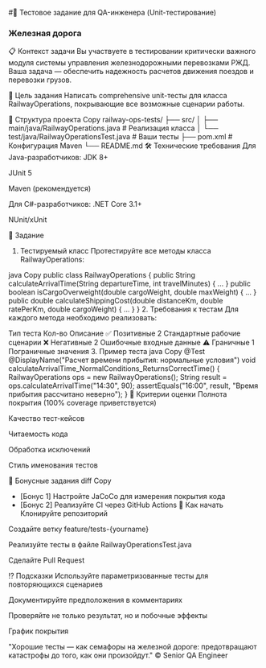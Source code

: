 #🚂 Тестовое задание для QA-инженера (Unit-тестирование)

### Железная дорога

📋 Контекст задачи
Вы участвуете в тестировании критически важного модуля системы управления железнодорожными перевозками РЖД. Ваша задача — обеспечить надежность расчетов движения поездов и перевозки грузов.

🎯 Цель задания
Написать comprehensive unit-тесты для класса RailwayOperations, покрывающие все возможные сценарии работы.

📂 Структура проекта
Copy
railway-ops-tests/
├── src/
│   ├── main/java/RailwayOperations.java  # Реализация класса
│   └── test/java/RailwayOperationsTest.java  # Ваши тесты
├── pom.xml  # Конфигурация Maven
└── README.md
🛠 Технические требования
Для Java-разработчиков:
JDK 8+

JUnit 5

Maven (рекомендуется)

Для C#-разработчиков:
.NET Core 3.1+

NUnit/xUnit

📝 Задание
1. Тестируемый класс
Протестируйте все методы класса RailwayOperations:

java
Copy
public class RailwayOperations {
    public String calculateArrivalTime(String departureTime, int travelMinutes) { ... }
    public boolean isCargoOverweight(double cargoWeight, double maxWeight) { ... }
    public double calculateShippingCost(double distanceKm, double ratePerKm, double cargoWeight) { ... }
}
2. Требования к тестам
Для каждого метода необходимо реализовать:

Тип теста	Кол-во	Описание
✅ Позитивные	2	Стандартные рабочие сценарии
❌ Негативные	2	Ошибочные входные данные
⚠️ Граничные	1	Пограничные значения
3. Пример теста
java
Copy
@Test
@DisplayName("Расчет времени прибытия: нормальные условия")
void calculateArrivalTime_NormalConditions_ReturnsCorrectTime() {
    RailwayOperations ops = new RailwayOperations();
    String result = ops.calculateArrivalTime("14:30", 90);
    assertEquals("16:00", result, "Время прибытия рассчитано неверно");
}
🧪 Критерии оценки
Полнота покрытия (100% coverage приветствуется)

Качество тест-кейсов

Читаемость кода

Обработка исключений

Стиль именования тестов

💎 Бонусные задания
diff
Copy
+ [Бонус 1] Настройте JaCoCo для измерения покрытия кода
+ [Бонус 2] Реализуйте CI через GitHub Actions
🚀 Как начать
Клонируйте репозиторий

Создайте ветку feature/tests-{yourname}

Реализуйте тесты в файле RailwayOperationsTest.java

Сделайте Pull Request

⁉️ Подсказки
Используйте параметризованные тесты для повторяющихся сценариев

Документируйте предположения в комментариях

Проверяйте не только результат, но и побочные эффекты

График покрытия

"Хорошие тесты — как семафоры на железной дороге: предотвращают катастрофы до того, как они произойдут." © Senior QA Engineer
